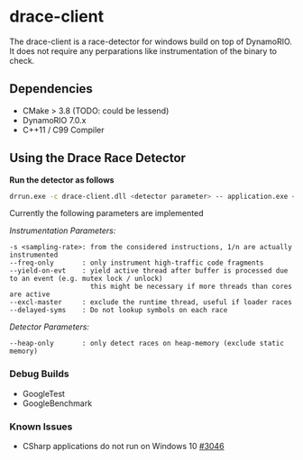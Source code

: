 # drace-client

The drace-client is a race-detector for windows build on top of DynamoRIO.
It does not require any perparations like instrumentation of the binary to check.

## Dependencies

- CMake > 3.8 (TODO: could be lessend)
- DynamoRIO 7.0.x
- C++11 / C99 Compiler

## Using the Drace Race Detector

**Run the detector as follows**

```bash
drrun.exe -c drace-client.dll <detector parameter> -- application.exe <app parameter>
```

Currently the following parameters are implemented

*Instrumentation Parameters:*

```
-s <sampling-rate>: from the considered instructions, 1/n are actually instrumented
--freq-only       : only instrument high-traffic code fragments
--yield-on-evt    : yield active thread after buffer is processed due to an event (e.g. mutex lock / unlock)
                    this might be necessary if more threads than cores are active
--excl-master     : exclude the runtime thread, useful if loader races
--delayed-syms    : Do not lookup symbols on each race
```

*Detector Parameters:*

```
--heap-only       : only detect races on heap-memory (exclude static memory)
```

### Debug Builds

- GoogleTest
- GoogleBenchmark

### Known Issues

- CSharp applications do not run on Windows 10 [#3046](https://github.com/DynamoRIO/dynamorio/issues/3046)
